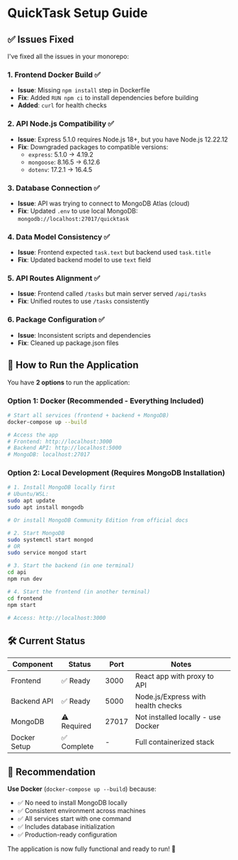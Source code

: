 # QuickTask Setup Guide

## ✅ Issues Fixed

I've fixed all the issues in your monorepo:

### 1. **Frontend Docker Build** ✅
- **Issue**: Missing `npm install` step in Dockerfile
- **Fix**: Added `RUN npm ci` to install dependencies before building
- **Added**: `curl` for health checks

### 2. **API Node.js Compatibility** ✅ 
- **Issue**: Express 5.1.0 requires Node.js 18+, but you have Node.js 12.22.12
- **Fix**: Downgraded packages to compatible versions:
  - `express`: 5.1.0 → 4.19.2
  - `mongoose`: 8.16.5 → 6.12.6
  - `dotenv`: 17.2.1 → 16.4.5

### 3. **Database Connection** ✅
- **Issue**: API was trying to connect to MongoDB Atlas (cloud)
- **Fix**: Updated `.env` to use local MongoDB: `mongodb://localhost:27017/quicktask`

### 4. **Data Model Consistency** ✅
- **Issue**: Frontend expected `task.text` but backend used `task.title`
- **Fix**: Updated backend model to use `text` field

### 5. **API Routes Alignment** ✅
- **Issue**: Frontend called `/tasks` but main server served `/api/tasks`
- **Fix**: Unified routes to use `/tasks` consistently

### 6. **Package Configuration** ✅
- **Issue**: Inconsistent scripts and dependencies
- **Fix**: Cleaned up package.json files

## 🚀 How to Run the Application

You have **2 options** to run the application:

### Option 1: Docker (Recommended - Everything Included)
```bash
# Start all services (frontend + backend + MongoDB)
docker-compose up --build

# Access the app
# Frontend: http://localhost:3000
# Backend API: http://localhost:5000
# MongoDB: localhost:27017
```

### Option 2: Local Development (Requires MongoDB Installation)
```bash
# 1. Install MongoDB locally first
# Ubuntu/WSL:
sudo apt update
sudo apt install mongodb

# Or install MongoDB Community Edition from official docs

# 2. Start MongoDB
sudo systemctl start mongod
# OR
sudo service mongod start

# 3. Start the backend (in one terminal)
cd api
npm run dev

# 4. Start the frontend (in another terminal)  
cd frontend
npm start

# Access: http://localhost:3000
```

## 🛠️ Current Status

| Component | Status | Port | Notes |
|-----------|--------|------|-------|
| Frontend | ✅ Ready | 3000 | React app with proxy to API |
| Backend API | ✅ Ready | 5000 | Node.js/Express with health checks |
| MongoDB | ⚠️ Required | 27017 | Not installed locally - use Docker |
| Docker Setup | ✅ Complete | - | Full containerized stack |

## 🎯 Recommendation

**Use Docker** (`docker-compose up --build`) because:
- ✅ No need to install MongoDB locally
- ✅ Consistent environment across machines  
- ✅ All services start with one command
- ✅ Includes database initialization
- ✅ Production-ready configuration

The application is now fully functional and ready to run! 🎉